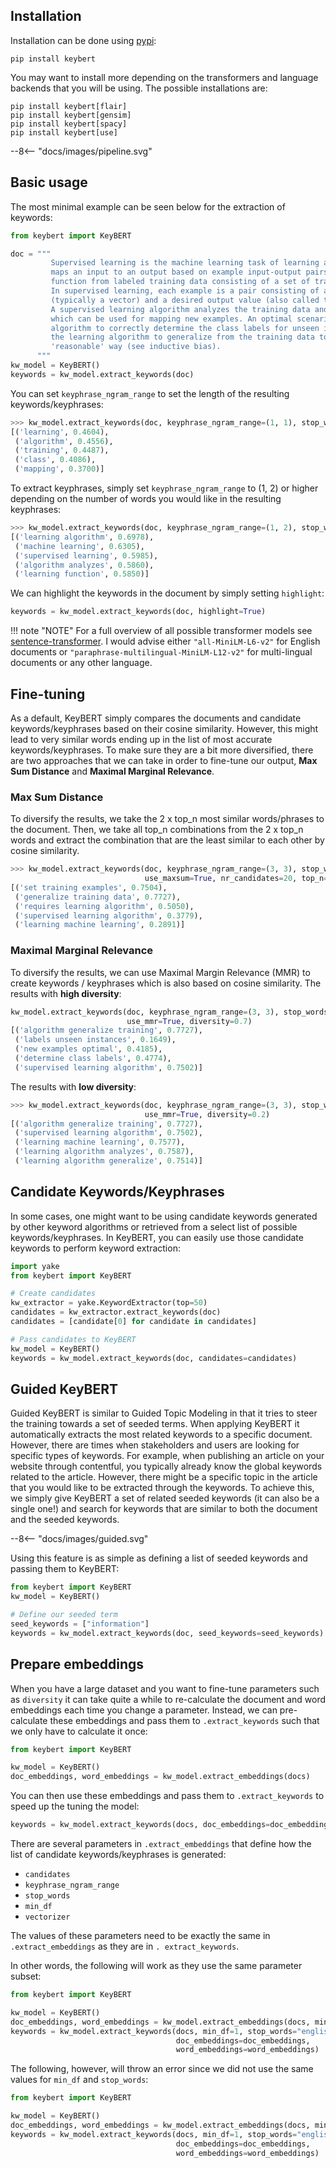 ## **Installation**
Installation can be done using [pypi](https://pypi.org/project/keybert/):

```
pip install keybert
```

You may want to install more depending on the transformers and language backends that you will be using. The possible installations are:

```
pip install keybert[flair]
pip install keybert[gensim]
pip install keybert[spacy]
pip install keybert[use]
```


<div class="excalidraw">
--8<-- "docs/images/pipeline.svg"
</div>


## **Basic usage**

The most minimal example can be seen below for the extraction of keywords:
```python
from keybert import KeyBERT

doc = """
         Supervised learning is the machine learning task of learning a function that
         maps an input to an output based on example input-output pairs.[1] It infers a
         function from labeled training data consisting of a set of training examples.[2]
         In supervised learning, each example is a pair consisting of an input object
         (typically a vector) and a desired output value (also called the supervisory signal).
         A supervised learning algorithm analyzes the training data and produces an inferred function,
         which can be used for mapping new examples. An optimal scenario will allow for the
         algorithm to correctly determine the class labels for unseen instances. This requires
         the learning algorithm to generalize from the training data to unseen situations in a
         'reasonable' way (see inductive bias).
      """
kw_model = KeyBERT()
keywords = kw_model.extract_keywords(doc)
```

You can set `keyphrase_ngram_range` to set the length of the resulting keywords/keyphrases:

```python
>>> kw_model.extract_keywords(doc, keyphrase_ngram_range=(1, 1), stop_words=None)
[('learning', 0.4604),
 ('algorithm', 0.4556),
 ('training', 0.4487),
 ('class', 0.4086),
 ('mapping', 0.3700)]
```

To extract keyphrases, simply set `keyphrase_ngram_range` to (1, 2) or higher depending on the number
of words you would like in the resulting keyphrases:

```python
>>> kw_model.extract_keywords(doc, keyphrase_ngram_range=(1, 2), stop_words=None)
[('learning algorithm', 0.6978),
 ('machine learning', 0.6305),
 ('supervised learning', 0.5985),
 ('algorithm analyzes', 0.5860),
 ('learning function', 0.5850)]
```

We can highlight the keywords in the document by simply setting `highlight`:

```python
keywords = kw_model.extract_keywords(doc, highlight=True)
```

!!! note "NOTE"
    For a full overview of all possible transformer models see [sentence-transformer](https://www.sbert.net/docs/pretrained_models.html).
    I would advise either `"all-MiniLM-L6-v2"` for English documents or `"paraphrase-multilingual-MiniLM-L12-v2"`
    for multi-lingual documents or any other language.

## **Fine-tuning**

As a default, KeyBERT simply compares the documents and candidate keywords/keyphrases based on their cosine similarity. However, this might lead 
to very similar words ending up in the list of most accurate keywords/keyphrases. To make sure they are a bit more diversified, there are two 
approaches that we can take in order to fine-tune our output, **Max Sum Distance** and **Maximal Marginal Relevance**. 

###  **Max Sum Distance**

To diversify the results, we take the 2 x top_n most similar words/phrases to the document.
Then, we take all top_n combinations from the 2 x top_n words and extract the combination
that are the least similar to each other by cosine similarity.

```python
>>> kw_model.extract_keywords(doc, keyphrase_ngram_range=(3, 3), stop_words='english',
                              use_maxsum=True, nr_candidates=20, top_n=5)
[('set training examples', 0.7504),
 ('generalize training data', 0.7727),
 ('requires learning algorithm', 0.5050),
 ('supervised learning algorithm', 0.3779),
 ('learning machine learning', 0.2891)]
```

### **Maximal Marginal Relevance**

To diversify the results, we can use Maximal Margin Relevance (MMR) to create
keywords / keyphrases which is also based on cosine similarity. The results
with **high diversity**:

```python
kw_model.extract_keywords(doc, keyphrase_ngram_range=(3, 3), stop_words='english',
                          use_mmr=True, diversity=0.7)
[('algorithm generalize training', 0.7727),
 ('labels unseen instances', 0.1649),
 ('new examples optimal', 0.4185),
 ('determine class labels', 0.4774),
 ('supervised learning algorithm', 0.7502)]
```

The results with **low diversity**:

```python
>>> kw_model.extract_keywords(doc, keyphrase_ngram_range=(3, 3), stop_words='english',
                              use_mmr=True, diversity=0.2)
[('algorithm generalize training', 0.7727),
 ('supervised learning algorithm', 0.7502),
 ('learning machine learning', 0.7577),
 ('learning algorithm analyzes', 0.7587),
 ('learning algorithm generalize', 0.7514)]
```

## **Candidate Keywords/Keyphrases**
In some cases, one might want to be using candidate keywords generated by other keyword algorithms or retrieved from a select list of possible keywords/keyphrases. In KeyBERT, you can easily use those candidate keywords to perform keyword extraction:

```python
import yake
from keybert import KeyBERT

# Create candidates
kw_extractor = yake.KeywordExtractor(top=50)
candidates = kw_extractor.extract_keywords(doc)
candidates = [candidate[0] for candidate in candidates]

# Pass candidates to KeyBERT
kw_model = KeyBERT()
keywords = kw_model.extract_keywords(doc, candidates=candidates)
```

## **Guided KeyBERT**

Guided KeyBERT is similar to Guided Topic Modeling in that it tries to steer the training towards a set of seeded terms. When applying KeyBERT it automatically extracts the most related keywords to a specific document. However, there are times when stakeholders and users are looking for specific types of keywords. For example, when publishing an article on your website through contentful, you typically already know the global keywords related to the article. However, there might be a specific topic in the article that you would like to be extracted through the keywords. To achieve this, we simply give KeyBERT a set of related seeded keywords (it can also be a single one!) and search for keywords that are similar to both the document and the seeded keywords.

<div class="excalidraw">
--8<-- "docs/images/guided.svg"
</div>

Using this feature is as simple as defining a list of seeded keywords and passing them to KeyBERT:


```python
from keybert import KeyBERT
kw_model = KeyBERT()

# Define our seeded term
seed_keywords = ["information"]
keywords = kw_model.extract_keywords(doc, seed_keywords=seed_keywords)
```

## **Prepare embeddings**

When you have a large dataset and you want to fine-tune parameters such as `diversity` it can take quite a while to re-calculate the document and 
word embeddings each time you change a parameter. Instead, we can pre-calculate these embeddings and pass them to `.extract_keywords` such that 
we only have to calculate it once:


```python
from keybert import KeyBERT

kw_model = KeyBERT()
doc_embeddings, word_embeddings = kw_model.extract_embeddings(docs)
```

You can then use these embeddings and pass them to `.extract_keywords` to speed up the tuning the model:

```python
keywords = kw_model.extract_keywords(docs, doc_embeddings=doc_embeddings, word_embeddings=word_embeddings)
```

There are several parameters in `.extract_embeddings` that define how the list of candidate keywords/keyphrases is generated:   

* `candidates`
* `keyphrase_ngram_range`
* `stop_words` 
* `min_df`
* `vectorizer`

The values of these parameters need to be exactly the same in `.extract_embeddings` as they are in `. extract_keywords`. 

In other words, the following will work as they use the same parameter subset:

```python
from keybert import KeyBERT

kw_model = KeyBERT()
doc_embeddings, word_embeddings = kw_model.extract_embeddings(docs, min_df=1, stop_words="english")
keywords = kw_model.extract_keywords(docs, min_df=1, stop_words="english", 
                                     doc_embeddings=doc_embeddings, 
                                     word_embeddings=word_embeddings)
```

The following, however, will throw an error since we did not use the same values for `min_df` and `stop_words`:

```python
from keybert import KeyBERT

kw_model = KeyBERT()
doc_embeddings, word_embeddings = kw_model.extract_embeddings(docs, min_df=3, stop_words="dutch")
keywords = kw_model.extract_keywords(docs, min_df=1, stop_words="english", 
                                     doc_embeddings=doc_embeddings, 
                                     word_embeddings=word_embeddings)
```
